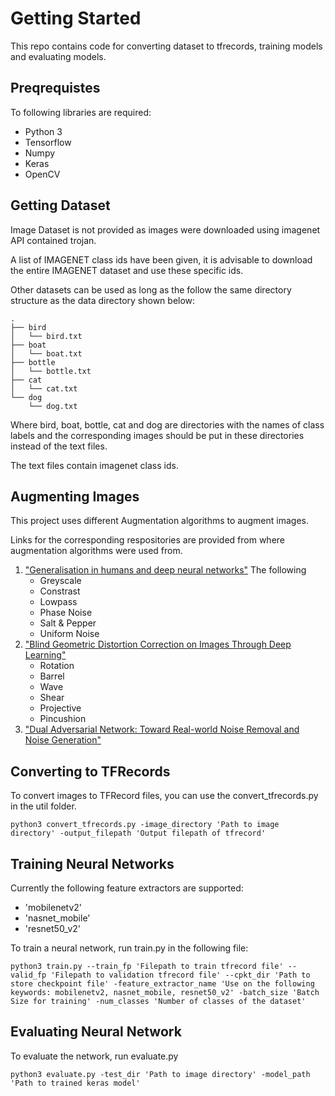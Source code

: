 # Getting Started
This repo contains code for converting dataset to tfrecords, training models and evaluating models.

## Preqrequistes

To following libraries are required:
* Python 3
* Tensorflow
* Numpy
* Keras
* OpenCV

## Getting Dataset

Image Dataset is not provided as images were downloaded using imagenet API contained trojan. 

A list of IMAGENET class ids have been given, it is advisable to download the entire IMAGENET dataset and use these specific ids.

Other datasets can be used as long as the follow the same directory structure as the data directory shown below:
```
.
├── bird
│   └── bird.txt
├── boat
│   └── boat.txt
├── bottle
│   └── bottle.txt
├── cat
│   └── cat.txt
└── dog
    └── dog.txt
```

Where bird, boat, bottle, cat and dog are directories with the names of class labels and the corresponding images should be put in these directories instead of the text files. 

The text files contain imagenet class ids.


## Augmenting Images

This project uses different Augmentation algorithms to augment images.

Links for the corresponding respositories are provided from where augmentation algorithms were used from. 

1. ["Generalisation in humans and deep neural networks"][1]
	The following 
	- Greyscale
	- Constrast
	- Lowpass
	- Phase Noise
	- Salt & Pepper
	- Uniform Noise
2. ["Blind Geometric Distortion Correction on Images Through Deep Learning"][2]
	- Rotation
	- Barrel
	- Wave
	- Shear
	- Projective
	- Pincushion
3. ["Dual Adversarial Network: Toward Real-world Noise Removal and Noise Generation"][3]



## Converting to TFRecords

To convert images to TFRecord files, you can use the convert_tfrecords.py in the util folder.

```
python3 convert_tfrecords.py -image_directory 'Path to image directory' -output_filepath 'Output filepath of tfrecord'
```


## Training Neural Networks

Currently the following feature extractors are supported:
- 'mobilenetv2'
- 'nasnet_mobile'
- 'resnet50_v2'

To train a neural network, run train.py in the following file:
```
python3 train.py --train_fp 'Filepath to train tfrecord file' --valid_fp 'Filepath to validation tfrecord file' --cpkt_dir 'Path to store checkpoint file' -feature_extractor_name 'Use on the following keywords: mobilenetv2, nasnet_mobile, resnet50_v2' -batch_size 'Batch Size for training' -num_classes 'Number of classes of the dataset'
```


## Evaluating Neural Network

To evaluate the network, run evaluate.py
```
python3 evaluate.py -test_dir 'Path to image directory' -model_path 'Path to trained keras model'
```


[1]: https://github.com/rgeirhos/generalisation-humans-DNNs
[2]: https://github.com/xiaoyu258/GeoProj
[3]: https://github.com/zsyOAOA/DANet